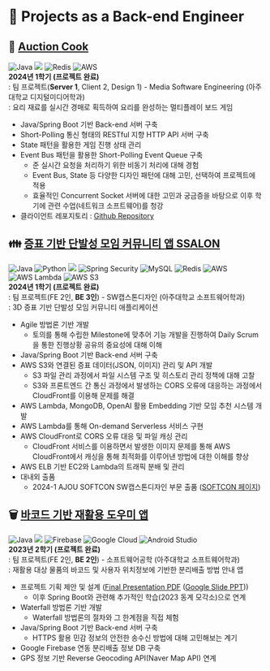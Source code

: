 # 📂 Projects as a Back-end Engineer
## 🍔 [Auction Cook](https://github.com/SyingSHY/AuctionCook-BE)
![Java](https://img.shields.io/badge/java-%23ED8B00.svg?style=for-the-badge&logo=openjdk&logoColor=white)
<img src="https://img.shields.io/badge/Spring%20Boot-6DB33F?style=for-the-badge&logo=Spring%20Boot&logoColor=white"/>
![Redis](https://img.shields.io/badge/redis-%23DD0031.svg?style=for-the-badge&logo=redis&logoColor=white)
![AWS](https://img.shields.io/badge/AWS-FF9900?style=for-the-badge&logo=amazonwebservices&logoColor=white)  
**2024년 1학기 (프로젝트 완료)**   
: 팀 프로젝트(**Server 1**, Client 2, Design 1) - Media Software Engineering (아주대학교 디지털미디어학과)  
: 요리 재료를 실시간 경매로 획득하여 요리를 완성하는 멀티플레이 보드 게임  

+ Java/Spring Boot 기반 Back-end 서버 구축
+ Short-Polling 통신 형태의 RESTful 지향 HTTP API 서버 구축
+ State 패턴을 활용한 게임 진행 상태 관리
+ Event Bus 패턴을 활용한 Short-Polling Event Queue 구축
    - 준 실시간 요청을 처리하기 위한 비동기 처리에 대해 경험
    - Event Bus, State 등 다양한 디자인 패턴에 대해 고민, 선택하여 프로젝트에 적용
    - 효율적인 Concurrent Socket 서버에 대한 고민과 궁금증을 바탕으로 이후 학기에 관련 수업(네트워크 소프트웨어)를 청강
+ 클라이언트 레포지토리 : [Github Repository](https://github.com/owl2lwo12/MSE_2024_FA)  

## 👪 [증표 기반 단발성 모임 커뮤니티 앱 SSALON](https://github.com/lee1684/SKYTeam)
![Java](https://img.shields.io/badge/java-%23ED8B00.svg?style=for-the-badge&logo=openjdk&logoColor=white)
![Python](https://img.shields.io/badge/Python-3670A0?style=for-the-badge&logo=python&logoColor=ffdd54)
<img src="https://img.shields.io/badge/Spring%20Boot-6DB33F?style=for-the-badge&logo=Spring%20Boot&logoColor=white"/>
![Spring Security](https://img.shields.io/badge/Spring_Security-6DB33F?style=for-the-badge&logo=Spring-Security&logoColor=white)
![MySQL](https://img.shields.io/badge/mysql-4479A1.svg?style=for-the-badge&logo=mysql&logoColor=white)
![Redis](https://img.shields.io/badge/redis-%23DD0031.svg?style=for-the-badge&logo=redis&logoColor=white)
![AWS](https://img.shields.io/badge/AWS-FF9900?style=for-the-badge&logo=amazonwebservices&logoColor=white)
![AWS Lambda](https://img.shields.io/badge/AWS_Lambda-FF9900?style=for-the-badge&logo=awslambda&logoColor=white)
![AWS S3](https://img.shields.io/badge/AWS_S3-569A31?style=for-the-badge&logo=amazons3&logoColor=white)  
**2024년 1학기 (프로젝트 완료)**    
: 팀 프로젝트(FE 2인, **BE 3인**) - SW캡스톤디자인 (아주대학교 소프트웨어학과)  
: 3D 증표 기반 단발성 모임 커뮤니티 애플리케이션  
 
+ Agile 방법론 기반 개발
    - 토의를 통해 수립한 Milestone에 맞추어 기능 개발을 진행하여 Daily Scrum을 통한 진행상황 공유의 중요성에 대해 이해
+ Java/Spring Boot 기반 Back-end 서버 구축
+ AWS S3와 연결된 증표 데이터(JSON, 이미지) 관리 및 API 개발
    - S3 파일 관리 과정에서 파일 시스템 구조 및 히스토리 관리 정책에 대해 고찰
    - S3와 프론트엔드 간 통신 과정에서 발생하는 CORS 오류에 대응하는 과정에서 CloudFront를 이용해 문제를 해결
+ AWS Lambda, MongoDB, OpenAI 활용 Embedding 기반 모임 추천 시스템 개발
+ AWS Lambda를 통해 On-demand Serverless 서비스 구현
+ AWS CloudFront로 CORS 오류 대응 및 파일 캐싱 관리
    - CloudFront 서비스를 이용하면서 발생한 이미지 문제를 통해 AWS CloudFront에서 캐싱을 통해 최적화를 이루어낸 방법에 대한 이해를 향상
+ AWS ELB 기반 EC2와 Lambda의 트래픽 분배 및 관리
+ 대내외 출품
    - 2024-1 AJOU SOFTCON SW캡스톤디자인 부문 출품 ([SOFTCON 페이지](https://softcon.ajou.ac.kr/works/works.asp?uid=1962))   

## 🗑️ [바코드 기반 재활용 도우미 앱](https://github.com/AU2302SE-Team02)
![Java](https://img.shields.io/badge/java-%23ED8B00.svg?style=for-the-badge&logo=openjdk&logoColor=white)
<img src="https://img.shields.io/badge/Spring%20Boot-6DB33F?style=for-the-badge&logo=Spring%20Boot&logoColor=white"/>
![Firebase](https://img.shields.io/badge/firebase-a08021?style=for-the-badge&logo=firebase&logoColor=ffcd34)
![Google Cloud](https://img.shields.io/badge/GoogleCloud-%234285F4.svg?style=for-the-badge&logo=google-cloud&logoColor=white)
![Android Studio](https://img.shields.io/badge/Android_Studio-3DDC84?style=for-the-badge&logo=android-studio&logoColor=white)  
**2023년 2학기 (프로젝트 완료)**  
: 팀 프로젝트(FE 2인, **BE 2인**) - 소프트웨어공학 (아주대학교 소프트웨어학과)  
: 재활용 대상 물품의 바코드 및 사용자 위치정보에 기반한 분리배출 방법 안내 앱

+ 프로젝트 기획 제안 및 설계 ([Final Presentation PDF](https://github.com/SyingSHY/SyingSHY/blob/main/Documents/23-2%20%EC%86%8C%ED%94%84%ED%8A%B8%EC%9B%A8%EC%96%B4%EA%B3%B5%ED%95%99.pdf) ([Google Slide PPT](https://docs.google.com/presentation/d/1tt_XuQkA23njVnXtVZvJMYA55KohvQH-/edit?usp=sharing&ouid=116270002133016683325&rtpof=true&sd=true)))
    - 이후 Spring Boot와 관련해 추가적인 학습(2023 동계 모각소)으로 연계
+ Waterfall 방법론 기반 개발
    - Waterfall 방법론의 절차와 그 한계점을 직접 체험
+ Java/Spring Boot 기반 Back-end 서버 구축
    - HTTPS 활용 민감 정보의 안전한 송수신 방법에 대해 고민해보는 계기
+ Google Firebase 연동 분리배출 정보 DB 구축
+ GPS 정보 기반 Reverse Geocoding API(Naver Map API) 연계
